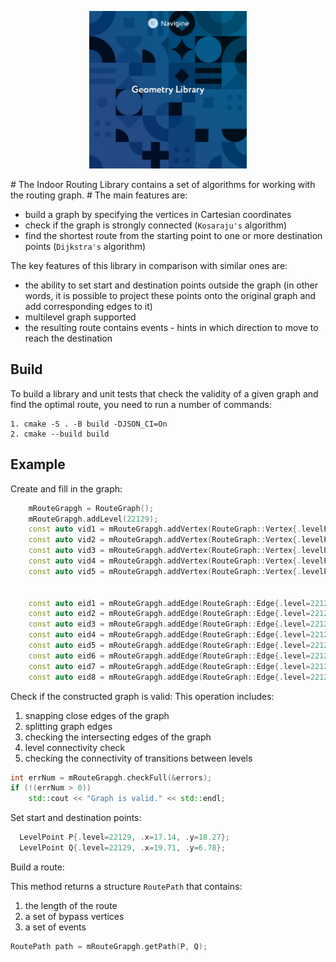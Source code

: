 <p align="center"><img  width="50%"src=https://github.com/Navigine/geometry/blob/main/Geometry%20Library.jpg></p>
# The Indoor Routing Library contains a set of algorithms for working with the routing graph.
# The main features are:

* build a graph by specifying the vertices in Cartesian coordinates
* check if the graph is strongly connected (`Kosaraju's` algorithm)
* find the shortest route from the starting point to one or more destination points (`Dijkstra's` algorithm)

The key features of this library in comparison with similar ones are:

* the ability to set start and destination points outside the graph
 (in other words, it is possible to project these points onto the original graph and add corresponding edges to it)
* multilevel graph supported
* the resulting route contains events - hints in which direction to move to reach the destination

## Build

To build a library and unit tests that check the validity of a given graph and find the optimal route, you need to run a number of commands:

```
1. cmake -S . -B build -DJSON_CI=On
2. cmake --build build
```

## Example

Create and fill in the graph:

```cpp
    mRouteGrapgh = RouteGraph();
    mRouteGrapgh.addLevel(22129);
    const auto vid1 = mRouteGrapgh.addVertex(RouteGraph::Vertex{.levelPoint=LevelPoint{.level=22129, .x=18.32, .y=21.33}, .id=125441});
    const auto vid2 = mRouteGrapgh.addVertex(RouteGraph::Vertex{.levelPoint=LevelPoint{.level=22129, .x=18.24, .y=8.85}, .id=125442});
    const auto vid3 = mRouteGrapgh.addVertex(RouteGraph::Vertex{.levelPoint=LevelPoint{.level=22129, .x=19.02, .y=8.82}, .id=125449});
    const auto vid4 = mRouteGrapgh.addVertex(RouteGraph::Vertex{.levelPoint=LevelPoint{.level=22129, .x=18.87, .y=4.15}, .id=125450});
    const auto vid5 = mRouteGrapgh.addVertex(RouteGraph::Vertex{.levelPoint=LevelPoint{.level=22129, .x=19.73, .y=8.79}, .id=125451});


    const auto eid1 = mRouteGrapgh.addEdge(RouteGraph::Edge{.level=22129, .id=1, .src=vid1, .dst=vid2, .weight=1.0});
    const auto eid2 = mRouteGrapgh.addEdge(RouteGraph::Edge{.level=22129, .id=2, .src=vid2, .dst=vid1, .weight=1.0});
    const auto eid3 = mRouteGrapgh.addEdge(RouteGraph::Edge{.level=22129, .id=3, .src=vid3, .dst=vid4, .weight=1.0});
    const auto eid4 = mRouteGrapgh.addEdge(RouteGraph::Edge{.level=22129, .id=4, .src=vid4, .dst=vid3, .weight=1.0});
    const auto eid5 = mRouteGrapgh.addEdge(RouteGraph::Edge{.level=22129, .id=5, .src=vid3, .dst=vid5, .weight=1.0});
    const auto eid6 = mRouteGrapgh.addEdge(RouteGraph::Edge{.level=22129, .id=6, .src=vid5, .dst=vid3, .weight=1.0});
    const auto eid7 = mRouteGrapgh.addEdge(RouteGraph::Edge{.level=22129, .id=7, .src=vid2, .dst=vid3, .weight=1.0});
    const auto eid8 = mRouteGrapgh.addEdge(RouteGraph::Edge{.level=22129, .id=8, .src=vid3, .dst=vid2, .weight=1.0});
```

Check if the constructed graph is valid:
This operation includes:

1. snapping close edges of the graph
2. splitting graph edges
3. checking the intersecting edges of the graph
4. level connectivity check
5. checking the connectivity of transitions between levels

```cpp
int errNum = mRouteGrapgh.checkFull(&errors);
if (!(errNum > 0))
    std::cout << "Graph is valid." << std::endl;
```

Set start and destination points:

```cpp
  LevelPoint P{.level=22129, .x=17.14, .y=18.27};
  LevelPoint Q{.level=22129, .x=19.71, .y=6.78};
```

Build a route:

This method returns a structure ``RoutePath`` that contains:

1. the length of the route
2. a set of bypass vertices
3. a set of events

```cpp
RoutePath path = mRouteGrapgh.getPath(P, Q);
```
